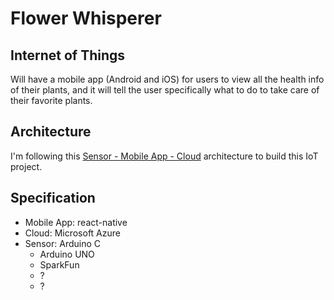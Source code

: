 # Flower Whisperer

## Internet of Things
Will have a mobile app (Android and iOS) for users to view all the health info of their plants, and it will tell the user specifically what to do to take care of their favorite plants.


## Architecture
I'm following this [Sensor - Mobile App - Cloud](IoT-Architecture.jpeg) architecture to build this IoT project.


## Specification
* Mobile App: react-native
* Cloud: Microsoft Azure
* Sensor: Arduino C
  * Arduino UNO
  * SparkFun
  * ?
  * ?


